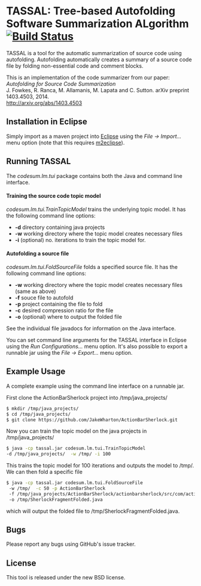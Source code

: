 TASSAL: Tree-based Autofolding Software Summarization ALgorithm [![Build Status](https://travis-ci.org/mast-group/tassal.svg?branch=master)](https://travis-ci.org/mast-group/tassal)
================
 
TASSAL is a tool for the automatic summarization of source code using autofolding. Autofolding automatically creates a summary of a source code file by folding non-essential code and comment blocks. 

This is an implementation of the code summarizer from our paper:  
*Autofolding for Source Code Summarization*  
J. Fowkes, R. Ranca, M. Allamanis, M. Lapata and C. Sutton. arXiv preprint 1403.4503, 2014.   
http://arxiv.org/abs/1403.4503

Installation in Eclipse
-----------------------

Simply import as a maven project into [Eclipse](https://eclipse.org/) using the *File -> Import...* menu option (note that this requires [m2eclipse](http://eclipse.org/m2e/)). 

Running TASSAL
--------------

The *codesum.lm.tui* package contains both the Java and command line interface.

#### Training the source code topic model

*codesum.lm.tui.TrainTopicModel* trains the underlying topic model. It has the following command line options:

* **-d**   directory containing java projects
* **-w**   working directory where the topic model creates necessary files
* **-i**   (optional)  no. iterations to train the topic model for.

#### Autofolding a source file

*codesum.lm.tui.FoldSourceFile* folds a specified source file. It has the following command line options:

* **-w**    working directory where the topic model creates necessary files (same as above)
* **-f**    souce file to autofold
* **-p**    project containing the file to fold
* **-c**    desired compression ratio for the file
* **-o**   (optional)  where to output the folded file

See the individual file javadocs for information on the Java interface.

You can set command line arguments for the TASSAL interface in Eclipse using the *Run Configurations...* menu option. It's also possible to export a runnable jar using the *File -> Export...* menu option.

Example Usage
-------------

A complete example using the command line interface on a runnable jar.

First clone the ActionBarSherlock project into /tmp/java_projects/

  ```sh
  $ mkdir /tmp/java_projects/
  $ cd /tmp/java_projects/
  $ git clone https://github.com/JakeWharton/ActionBarSherlock.git
  ```

Now you can train the topic model on the java projects in /tmp/java_projects/

  ```sh
$ java -cp tassal.jar codesum.lm.tui.TrainTopicModel   
  -d /tmp/java_projects/  -w /tmp/ -i 100
  ```

This trains the topic model for 100 iterations and outputs the model to /tmp/. We can then fold a specific file 

  ```sh
 $ java -cp tassal.jar codesum.lm.tui.FoldSourceFile     
   -w /tmp/  -c 50 -p ActionBarSherlock 
   -f /tmp/java_projects/ActionBarSherlock/actionbarsherlock/src/com/actionbarsherlock/app/SherlockFragment.java 
   -o /tmp/SherlockFragmentFolded.java 
  ```

which will output the folded file to /tmp/SherlockFragmentFolded.java. 

Bugs
----

Please report any bugs using GitHub's issue tracker.

License
-------

This tool is released under the new BSD license.

